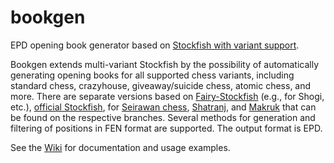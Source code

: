 # bookgen
EPD opening book generator based on [Stockfish with variant support](https://github.com/ddugovic/Stockfish).

Bookgen extends multi-variant Stockfish by the possibility of automatically generating opening books for all supported chess variants, including standard chess, crazyhouse, giveaway/suicide chess, atomic chess, and more. There are separate versions based on [Fairy-Stockfish](https://github.com/ianfab/bookgen/tree/fairy) (e.g., for Shogi, etc.), [official Stockfish](https://github.com/ianfab/bookgen/tree/official-stockfish), for [Seirawan chess](https://github.com/ianfab/bookgen/tree/seirawan), [Shatranj](https://github.com/ianfab/bookgen/tree/shatranj), and [Makruk](https://github.com/ianfab/bookgen/tree/makruk) that can be found on the respective branches. Several methods for generation and filtering of positions in FEN format are supported. The output format is EPD.

See the [Wiki](https://github.com/ianfab/bookgen/wiki) for documentation and usage examples.
